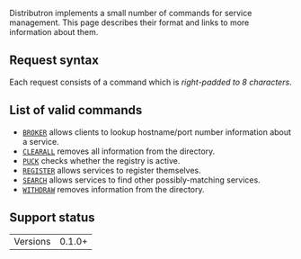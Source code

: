 Distributron implements a small number of commands for service management. 
This page describes their format and links to more information about them.

## Request syntax
Each request consists of a command which is *right-padded to 8 characters*.

## List of valid commands
* [`BROKER`](cmd-BROKER.md) allows clients to lookup hostname/port number information about a service.
* [`CLEARALL`](cmd-CLEARALL.md) removes all information from the directory.
* [`PUCK`](cmd-PUCK.md) checks whether the registry is active.
* [`REGISTER`](cmd-REGISTER.md) allows services to register themselves.
* [`SEARCH`](cmd-SEARCH.md) allows services to find other possibly-matching services.
* [`WITHDRAW`](cmd-WITHDRAW.md) removes information from the directory.

## Support status
<table>
<tr><td>Versions</td><td>0.1.0+</td></tr>
</table>
